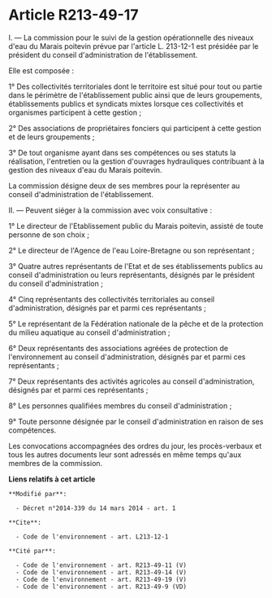 # Article R213-49-17

I. ― La commission pour le suivi de la gestion opérationnelle des niveaux d'eau du Marais poitevin prévue par l'article L.
213-12-1 est présidée par le président du conseil d'administration de l'établissement. 

Elle est composée : 

1° Des collectivités territoriales dont le territoire est situé pour tout ou partie dans le périmètre de l'établissement
public ainsi que de leurs groupements, établissements publics et syndicats mixtes lorsque ces collectivités et organismes
participent à cette gestion ; 

2° Des associations de propriétaires fonciers qui participent à cette gestion et de leurs groupements ; 

3° De tout organisme ayant dans ses compétences ou ses statuts la réalisation, l'entretien ou la gestion d'ouvrages
hydrauliques contribuant à la gestion des niveaux d'eau du Marais poitevin. 

La commission désigne deux de ses membres pour la représenter au conseil d'administration de l'établissement. 

II. ― Peuvent siéger à la commission avec voix consultative : 

1° Le directeur de l'Etablissement public du Marais poitevin, assisté de toute personne de son choix ; 

2° Le directeur de l'Agence de l'eau Loire-Bretagne ou son représentant ; 

3° Quatre autres représentants de l'Etat et de ses établissements publics au conseil d'administration ou leurs représentants,
désignés par le président du conseil d'administration ;  

4° Cinq représentants des collectivités territoriales au conseil d'administration, désignés par et parmi ces représentants ; 

5° Le représentant de la Fédération nationale de la pêche et de la protection du milieu aquatique au conseil
d'administration ; 

6° Deux représentants des associations agréées de protection de l'environnement au conseil d'administration, désignés par et
parmi ces représentants ; 

7° Deux représentants des activités agricoles au conseil d'administration, désignés par et parmi ces représentants ; 

8° Les personnes qualifiées membres du conseil d'administration ; 

9° Toute personne désignée par le conseil d'administration en raison de ses compétences. 

Les convocations accompagnées des ordres du jour, les procès-verbaux et tous les autres documents leur sont adressés en même
temps qu'aux membres de la commission.

**Liens relatifs à cet article**

	**Modifié par**:

	  - Décret n°2014-339 du 14 mars 2014 - art. 1

	**Cite**:

	  - Code de l'environnement - art. L213-12-1

	**Cité par**:

	  - Code de l'environnement - art. R213-49-11 (V)
	  - Code de l'environnement - art. R213-49-14 (V)
	  - Code de l'environnement - art. R213-49-19 (V)
	  - Code de l'environnement - art. R213-49-9 (VD)

